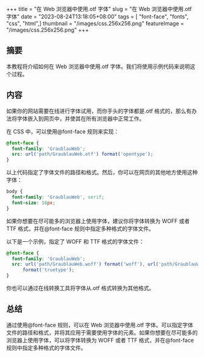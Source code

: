 +++
title = "在 Web 浏览器中使用.otf 字体"
slug = "在 Web 浏览器中使用.otf 字体"
date = "2023-08-24T13:18:05+08:00"
tags = [ "font-face", "fonts", "css", "html",]
thumbnail = "/images/css.256x256.png"
featureImage = "/images/css.256x256.png"
+++


## 摘要

本教程将介绍如何在 Web 浏览器中使用.otf 字体。我们将使用示例代码来说明这个过程。

## 内容

如果你的网站需要在线进行字体试用，而你手头的字体都是.otf 格式的，那么有办法将字体嵌入到网页中，并使其在所有浏览器中正常工作。

在 CSS 中，可以使用@font-face 规则来实现：

```css
@font-face {
  font-family: 'GraublauWeb';
  src: url('path/GraublauWeb.otf') format('opentype');
}
```

以上代码指定了字体文件的路径和格式。然后，你可以在网页的其他地方使用这种字体：

```css
body {
  font-family: 'GraublauWeb', serif;
  font-size: 16px;
}
```

如果你想要在尽可能多的浏览器上使用字体，建议你将字体转换为 WOFF 或者 TTF 格式，并在@font-face 规则中指定多种格式的字体文件。

以下是一个示例，指定了 WOFF 和 TTF 格式的字体文件：

```css
@font-face {
  font-family: 'GraublauWeb';
  src: url('path/GraublauWeb.woff') format('woff'), url('path/GraublauWeb.ttf')
      format('truetype');
}
```

你也可以通过在线转换工具将字体从.otf 格式转换为其他格式。

## 总结

通过使用@font-face 规则，可以在 Web 浏览器中使用.otf 字体。可以指定字体文件的路径和格式，并将其应用于需要使用字体的元素。如果你想要在尽可能多的浏览器上使用字体，可以将字体转换为 WOFF 或者 TTF 格式，并在@font-face 规则中指定多种格式的字体文件。

